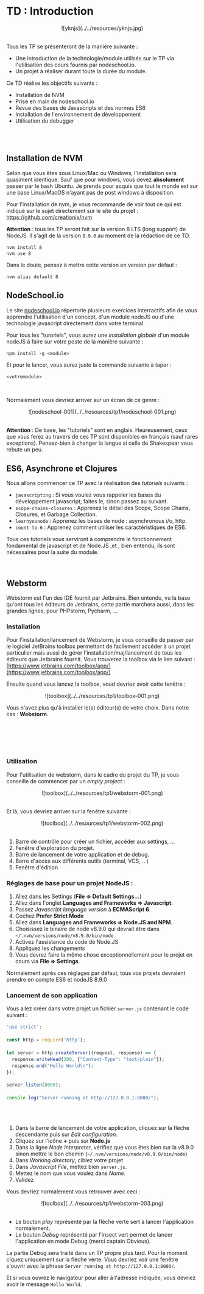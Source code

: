 # TD : Introduction

<center>
![yknjs](../../resources/yknjs.jpg)
<br>
<br>
</center>

Tous les TP se présenteront de la manière suivante :

+ Une introduction de la technologie/module utilisés sur le TP via l'utilisation des cours fournis par nodeschool.io.
+ Un projet à réaliser durant toute la durée du module.

Ce TD réalise les objectifs suivants :

- Installation de NVM
- Prise en main de nodeschool.io
- Revue des bases de Javascripts et des normes ES6
- Installation de l'environnement de développement
- Utilisation du debugger

<br>
<br>

## Installation de NVM

Selon que vous êtes sous Linux/Mac ou Windows, l'installation sera quasiment identique. Sauf que pour windows, vous devez **absolument** passer par le bash Ubuntu. Je prends pour acquis que tout le monde est sur une base Linux/MacOS n'ayant pas de post windows à disposition.

Pour l'installation de nvm, je vous recommande de voir tout ce qui est indiqué sur le sujet directement sur le site du projet : https://github.com/creationix/nvm

**Attention** : tous les TP seront fait sur la version 8 LTS (long support) de NodeJS. Il s'agit de la version `8.9.0` au moment de la rédaction de ce TD.

```
nvm install 8
nvm use 8
```

Dans le doute, pensez à mettre cette version en version par défaut :

```
nvm alias default 8
```

## NodeSchool.io

Le site [nodeschool.io](https://nodeschool.io/fr-fr/) répertorie plusieurs exercices interractifs afin de vous apprendre l'utilisation d'un concept, d'un module nodeJS ou d'une technologie javascript directement dans votre terminal.

Pour tous les "turoriels", vous aurez une *installation globale* d'un module nodeJS à faire sur votre poste de la manière suivante :

```
npm install -g <module>
```

Et pour le lancer, vous aurez juste la commande suivante à taper :

```
<votremodule>
```

<br>

Normalement vous devriez arriver sur un écran de ce genre :

<center>
![nodeschool-001](../../resources/tp1/nodeschool-001.png)
<br>
<br>
</center>

**Attention** : De base, les "tutoriels" sont en anglais. Heureusement, ceux que vous ferez au travers de ces TP sont disponibles en français (sauf rares exceptions). Pensez-bien à changer la langue si celle de Shakespear vous rebute un peu.

## ES6, Asynchrone et Clojures

Nous allons commencer ce TP avec la réalisation des *tutoriels* suivants :

- `javascripting` : Si vous voulez vous rappeler les bases du développement javascript, faites le, sinon passez au suivant.
- `scope-chains-closures` : Apprenez le détail des Scope, Scope Chains, Closures, et Garbage Collection.
- `learnyounode` : Apprenez les bases de node : asynchronous i/o, http.
- `count-to-6` : Apprenez comment utiliser les caractéristiques de ES6.

Tous ces tutoriels vous serviront à comprendre le fonctionnement fondamental de javascript et de Node.JS ,et , bien entendu, ils sont nécessaires pour la suite du module.

<br>

## Webstorm

Webstorm est l'un des IDE fournit par Jetbrains. Bien entendu, vu la base qu'ont tous les éditeurs de Jetbrains, cette partie marchera aussi, dans les grandes lignes, pour PHPstorm, Pycharm, ...

### Installation

Pour l'installation/lancement de Webstorm, je vous conseille de passer par le logiciel JetBrains toolbox permettant de facilement accéder à un projet particulier mais aussi de gérer l'installation/maj/lancement de tous les éditeurs que Jetbrains fournit. Vous trouverez la toolbox via le lien suivant : [https://www.jetbrains.com/toolbox/app/](https://www.jetbrains.com/toolbox/app/)

Ensuite quand vous lancez la toolbox, voud devriez avoir cette fenêtre :

<center>
![toolbox](../../resources/tp1/toolbox-001.png)
</center>

Vous n'avez plus qu'à installer le(s) éditeur(s) de votre choix. Dans notre cas : **Webstorm**.

<br>
<br>
<br>
<br>

### Utilisation

Pour l'utilisation de webstorm, dans le cadre du projet du TP, je vous conseille de commencer par un *empty project* :

<center>
![toolbox](../../resources/tp1/webstorm-001.png)
<br>
<br>
</center>

Et là, vous devriez arriver sur la fenêtre suivante :

<center>
![toolbox](../../resources/tp1/webstorm-002.png)
<br>
<br>
</center>

1. Barre de contrôle pour créer un fichier, accéder aux settings, ...
2. Fenêtre d'exploration du projet.
3. Barre de lancement de votre application et de debug.
4. Barre d'accès aux différents outils (terminal, VCS, ...)
5. Fenêtre d'édition

### Réglages de base pour un projet NodeJS :

1. Allez dans les Settings (**File => Default Settings...**)
2. Allez dans l'onglet **Languages and Frameworks => Javascript**.
3. Passez *Javascript language version* à **ECMAScript 6**.
4. Cochez **Prefer Strict Mode**
5. Allez dans **Languages and Frameworks => Node.JS and NPM**.
6. Choisissez le binaire de node v8.9.0 qui devrait être dans `~/.nvm/versions/node/v8.9.0/bin/node`
7. Activez l'assistance du code de Node.JS
8. Appliquez les changements
9. Vous devrez faire la même chose exceptionnellement pour le projet en cours via **File => Settings**.

Normalement après ces réglages par défaut, tous vos projets devraient prendre en compte ES6 et nodeJS 8.9.0

### Lancement de son application

Vous allez créer dans votre projet un fichier `server.js` contenant le code suivant :

```javascript
'use strict';

const http = require('http');

let server = http.createServer((request, response) => {
  response.writeHead(200, {"Content-Type": "text/plain"});
  response.end("Hello World\n");
});

server.listen(8000);

console.log("Server running at http://127.0.0.1:8000/");
```

<br>
<br>

1. Dans la barre de lancement de votre application, cliquez sur la flèche descendante puis sur *Edit configuration*.
2. Cliquez sur l'icône **+** puis sur **Node.js**
3. Dans la ligne *Node Interpreter*, vérifiez que vous êtes bien sur la v8.9.0 sinon mettre le bon chemin (`~/.nvm/versions/node/v8.9.0/bin/node`)
4. Dans *Working directory*, ciblez votre projet
5. Dans *Javascript File*, mettez bien `server.js`.
6. Mettez le nom que vous voulez dans *Name*.
7. Validez

Vous devriez normalement vous retrouver avec ceci :

<center>
![toolbox](../../resources/tp1/webstorm-003.png)
<br>
<br>
</center>

+ Le bouton *play* représenté par la flèche verte sert à lancer l'application normalement.
+ Le bouton *Debug* représenté par l'insect vert permet de lancer l'application en mode Debug (merci captain Obvious).

La partie Debug sera traité dans un TP propre plus tard. Pour le moment clquez uniquement sur la flèche verte. Vous devriez voir une fenêtre s'ouvrir avec la phrase `Server running at http://127.0.0.1:8000/`.

Et si vous ouvrez le navigateur pour aller à l'adresse indiquée, vous devriez avoir le message `Hello World`.
